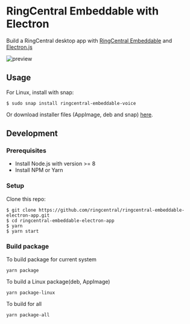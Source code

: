 # RingCentral Embeddable with Electron

Build a RingCentral desktop app with [RingCentral Embeddable](https://github.com/ringcentral/ringcentral-embeddable) and [Electron.js](https://electronjs.org)

![preview](https://user-images.githubusercontent.com/7036536/57593463-18891480-756e-11e9-80ed-16bd61655572.png)

## Usage

For Linux, install with snap:

```
$ sudo snap install ringcentral-embeddable-voice
```

Or download installer files (AppImage, deb and snap) [here](https://github.com/ringcentral/ringcentral-embeddable-electron-app/releases).

## Development

### Prerequisites

* Install Node.js with version >= 8
* Install NPM or Yarn

### Setup

Clone this repo:

```
$ git clone https://github.com/ringcentral/ringcentral-embeddable-electron-app.git
$ cd ringcentral-embeddable-electron-app
$ yarn
$ yarn start
```

### Build package

To build package for current system

```
yarn package
```

To build a Linux package(deb, AppImage)

```
yarn package-linux
```

To build for all

```
yarn package-all
```
